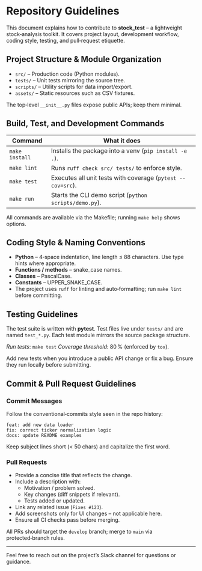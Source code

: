 # Repository Guidelines

This document explains how to contribute to **stock_test** – a lightweight stock‑analysis toolkit. It covers project layout, development workflow, coding style, testing, and pull‑request etiquette.

## Project Structure & Module Organization

- `src/` – Production code (Python modules).
- `tests/` – Unit tests mirroring the source tree.
- `scripts/` – Utility scripts for data import/export.
- `assets/` – Static resources such as CSV fixtures.
  
The top‑level `__init__.py` files expose public APIs; keep them minimal.

## Build, Test, and Development Commands

| Command | What it does |
|---------|--------------|
| `make install` | Installs the package into a venv (`pip install -e .`). |
| `make lint` | Runs `ruff check src/ tests/` to enforce style. |
| `make test` | Executes all unit tests with coverage (`pytest --cov=src`). |
| `make run` | Starts the CLI demo script (`python scripts/demo.py`). |

All commands are available via the Makefile; running `make help` shows options.

## Coding Style & Naming Conventions

* **Python** – 4‑space indentation, line length ≤ 88 characters. Use type hints where appropriate.
* **Functions / methods** – snake_case names.
* **Classes** – PascalCase.
* **Constants** – UPPER_SNAKE_CASE.
* The project uses `ruff` for linting and auto‑formatting; run `make lint` before committing.

## Testing Guidelines

The test suite is written with **pytest**. Test files live under `tests/` and are named `test_*.py`. Each test module mirrors the source package structure.

*Run tests*: `make test`
*Coverage threshold*: 80 % (enforced by `tox`).

Add new tests when you introduce a public API change or fix a bug. Ensure they run locally before submitting.

## Commit & Pull Request Guidelines

### Commit Messages

Follow the conventional‑commits style seen in the repo history:

```
feat: add new data loader
fix: correct ticker normalization logic
docs: update README examples
``` 

Keep subject lines short (< 50 chars) and capitalize the first word.

### Pull Requests

* Provide a concise title that reflects the change.
* Include a description with:
    - Motivation / problem solved.
    - Key changes (diff snippets if relevant).
    - Tests added or updated.
* Link any related issue (`Fixes #123`).
* Add screenshots only for UI changes – not applicable here.
* Ensure all CI checks pass before merging.

All PRs should target the `develop` branch; merge to `main` via protected‑branch rules.

---

Feel free to reach out on the project’s Slack channel for questions or guidance.

